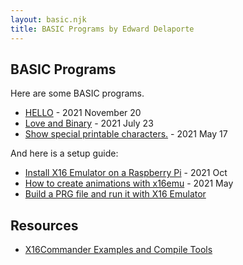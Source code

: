```yaml
---
layout: basic.njk
title: BASIC Programs by Edward Delaporte
---
```


## BASIC Programs

Here are some BASIC programs.

+ [HELLO](/basic/hello) - 2021 November 20
+ [Love and Binary](/basic/hearts) - 2021 July 23
+ [Show special printable characters.](/basic/specials) - 2021 May 17

And here is a setup guide:

+ [Install X16 Emulator on a Raspberry Pi](/basic/x16pi/) - 2021 Oct
+ [How to create animations with x16emu](/basic/howto) - 2021 May
+ [Build a PRG file and run it with X16 Emulator](/basic/build_prg.md)

## Resources

+ [X16Commander Examples and Compile Tools][21]

[21]: https://github.com/commanderx16/x16-demo